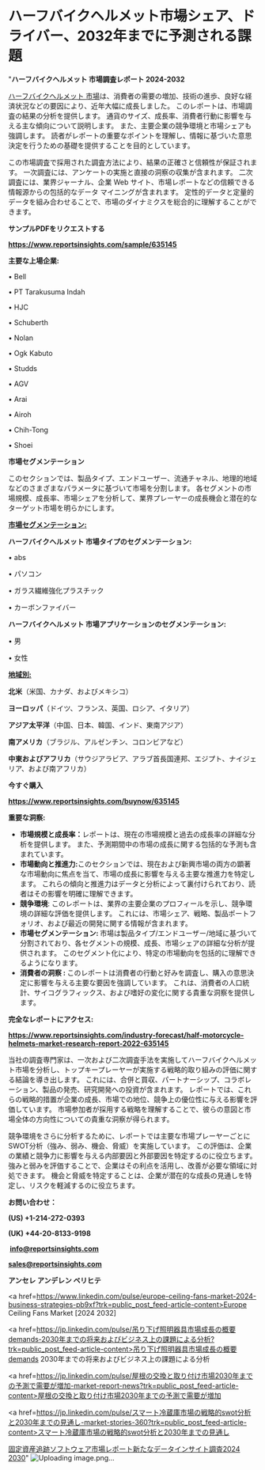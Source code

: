 # ハーフバイクヘルメット市場シェア、ドライバー、2032年までに予測される課題

"<strong>ハーフバイクヘルメット 市場調査レポート 2024-2032</strong>

<a href=https://www.reportsinsights.com/sample/635145>ハーフバイクヘルメット 市場</a>は、消費者の需要の増加、技術の進歩、良好な経済状況などの要因により、近年大幅に成長しました。 このレポートは、市場調査の結果の分析を提供します。 通貨のサイズ、成長率、消費者行動に影響を与える主な傾向について説明します。 また、主要企業の競争環境と市場シェアも強調します。 読者がレポートの重要なポイントを理解し、情報に基づいた意思決定を行うための基礎を提供することを目的としています。

この市場調査で採用された調査方法により、結果の正確さと信頼性が保証されます。 一次調査には、アンケートの実施と直接の洞察の収集が含まれます。 二次調査には、業界ジャーナル、企業 Web サイト、市場レポートなどの信頼できる情報源からの包括的なデータ マイニングが含まれます。 定性的データと定量的データを組み合わせることで、市場のダイナミクスを総合的に理解することができます。

<strong><b>サンプルPDFをリクエストする</b></strong>

<a href=https://www.reportsinsights.com/sample/635145><strong><u>https://www.reportsinsights.com/sample/635145</u></strong></a>

<strong>主要な上場企業:</strong>

• Bell

• PT Tarakusuma Indah

• HJC

• Schuberth

• Nolan

• Ogk Kabuto

• Studds

• AGV

• Arai

• Airoh

• Chih-Tong

• Shoei

<strong>市場セグメンテーション</strong>

このセクションでは、製品タイプ、エンドユーザー、流通チャネル、地理的地域などのさまざまなパラメータに基づいて市場を分割します。 各セグメントの市場規模、成長率、市場シェアを分析して、業界プレーヤーの成長機会と潜在的なターゲット市場を明らかにします。

<strong><u>市場セグメンテーション</u></strong><strong><u>:</u></strong>

<strong>ハーフバイクヘルメット 市場タイプのセグメンテーション:</strong>

• abs

• パソコン

• ガラス繊維強化プラスチック

• カーボンファイバー

<strong>ハーフバイクヘルメット 市場アプリケーションのセグメンテーション:</strong>

• 男

• 女性

<strong><u>地域別</u></strong><strong><u>:</u></strong>

<strong>北米</strong>（米国、カナダ、およびメキシコ）

<strong>ヨーロッパ</strong>（ドイツ、フランス、英国、ロシア、イタリア）

<strong>アジア太平洋</strong>（中国、日本、韓国、インド、東南アジア）

<strong>南アメリカ</strong>（ブラジル、アルゼンチン、コロンビアなど）

<strong>中東およびアフリカ</strong>（サウジアラビア、アラブ首長国連邦、エジプト、ナイジェリア、および南アフリカ）

<strong>今すぐ購入</strong>

<a href=https://www.reportsinsights.com/buynow/635145><strong><u>https://www.reportsinsights.com/buynow/635145</u></strong></a>

<strong>重要な洞察:</strong>
<ul>
  <li><strong>市場規模と成長率：</strong>レポートは、現在の市場規模と過去の成長率の詳細な分析を提供します。 また、予測期間中の市場の成長に関する包括的な予測も含まれています。</li>
  <li><strong>市場動向と推進力:</strong>このセクションでは、現在および新興市場の両方の顕著な市場動向に焦点を当て、市場の成長に影響を与える主要な推進力を特定します。 これらの傾向と推進力はデータと分析によって裏付けられており、読者はその影響を明確に理解できます。</li>
  <li><strong>競争環境</strong>: このレポートは、業界の主要企業のプロフィールを示し、競争環境の詳細な評価を提供します。 これには、市場シェア、戦略、製品ポートフォリオ、および最近の開発に関する情報が含まれます。</li>
  <li><strong>市場セグメンテーション: </strong>市場は製品タイプ/エンドユーザー/地域に基づいて分割されており、各セグメントの規模、成長、市場シェアの詳細な分析が提供されます。 このセグメント化により、特定の市場動向を包括的に理解できるようになります。</li>
  <li><strong>消費者の洞察 : </strong>このレポートは消費者の行動と好みを調査し、購入の意思決定に影響を与える主要な要因を強調しています。 これは、消費者の人口統計、サイコグラフィックス、および嗜好の変化に関する貴重な洞察を提供します。</li>
</ul>
<strong>完全なレポートにアクセス:</strong>

<a href=https://www.reportsinsights.com/industry-forecast/half-motorcycle-helmets-market-research-report-2022-635145><strong><u><b>https://www.reportsinsights.com/industry-forecast/half-motorcycle-helmets-market-research-report-2022-635145</b></u></strong></a>

当社の調査専門家は、一次および二次調査手法を実施してハーフバイクヘルメット市場を分析し、トップキープレーヤーが実施する戦略的取り組みの評価に関する結論を導き出します。 これには、合併と買収、パートナーシップ、コラボレーション、製品の発売、研究開発への投資が含まれます。 レポートでは、これらの戦略的措置が企業の成長、市場での地位、競争上の優位性に与える影響を評価しています。 市場参加者が採用する戦略を理解することで、彼らの意図と市場全体の方向性についての貴重な洞察が得られます。

競争環境をさらに分析するために、レポートでは主要な市場プレーヤーごとにSWOT分析（強み、弱み、機会、脅威）を実施しています。 この評価は、企業の業績と競争力に影響を与える内部要因と外部要因を特定するのに役立ちます。 強みと弱みを評価することで、企業はその利点を活用し、改善が必要な領域に対処できます。 機会と脅威を特定することは、企業が潜在的な成長の見通しを特定し、リスクを軽減するのに役立ちます。

<strong>お問い合わせ：</strong>

<strong>(US) +1-214-272-0393</strong>

<strong>(UK) +44-20-8133-9198</strong>

<strong> </strong><a href=info@reportsinsights.com><strong><u>info@reportsinsights.com</u></strong></a>

<a href=sales@reportsinsights.com><strong><u>sales@reportsinsights.com</u></strong></a>

<strong>アンセレ アンデレン ベリヒテ</strong>

<a href=https://www.linkedin.com/pulse/europe-ceiling-fans-market-2024-business-strategies-pb9xf?trk=public_post_feed-article-content>Europe Ceiling Fans Market [2024 2032]</a>

<a href=https://jp.linkedin.com/pulse/吊り下げ照明器具市場成長の概要demands-2030年までの将来およびビジネス上の課題による分析?trk=public_post_feed-article-content>吊り下げ照明器具市場成長の概要demands 2030年までの将来およびビジネス上の課題による分析</a>

<a href=https://jp.linkedin.com/pulse/屋根の交換と取り付け市場2030年までの予測で需要が増加-market-report-news?trk=public_post_feed-article-content>屋根の交換と取り付け市場2030年までの予測で需要が増加</a>

<a href=https://jp.linkedin.com/pulse/スマート冷蔵庫市場の戦略的swot分析と2030年までの見通し-market-stories-360?trk=public_post_feed-article-content>スマート冷蔵庫市場の戦略的swot分析と2030年までの見通し</a>

<a href=https://www.linkedin.com/pulse/固定資産追跡ソフトウェア市場レポート新たなデータインサイト調査2024-2030-reportsinsights-pvt-ltd-ye0ce/>固定資産追跡ソフトウェア市場レポート新たなデータインサイト調査2024 2030</a>"
![Uploading image.png…]()
